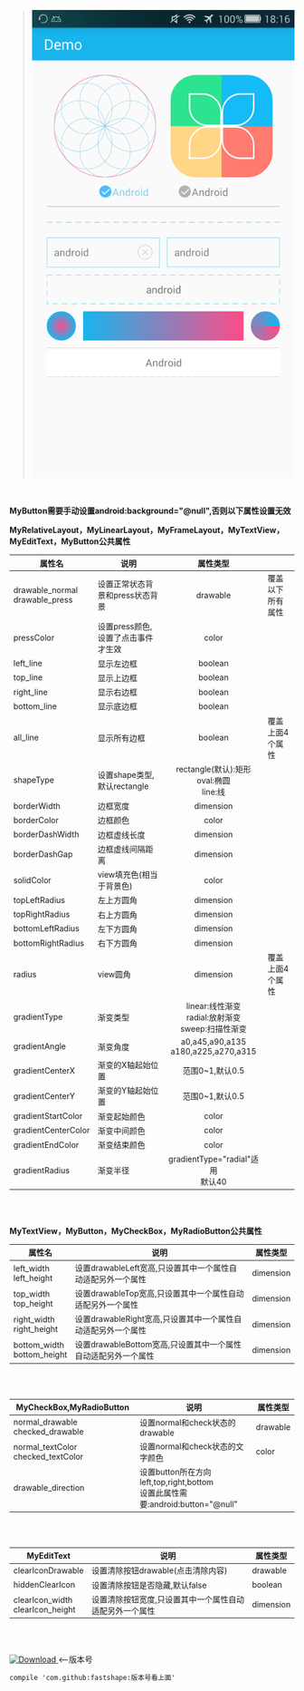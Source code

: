 >![github](https://github.com/zhongruiAndroid/MyFastshape/blob/master/app/src/main/res/drawable/demo.png "github")
<br/>  

**MyButton需要手动设置android:background="@null",否则以下属性设置无效**  

**MyRelativeLayout，MyLinearLayout，MyFrameLayout，MyTextView，MyEditText，MyButton公共属性**  

|属性名                         | 说明                               |                     属性类型                     |                  |
|--------------------------------|------------------------------------|:------------------------------------------------:|------------------|
| drawable_normal<br/>drawable_press | 设置正常状态背景和press状态背景    |                     drawable                     | 覆盖以下所有属性 |
| pressColor                     | 设置press颜色,设置了点击事件才生效 |                       color                      |                  |
| left_line                      | 显示左边框                         |                      boolean                     |                  |
| top_line                       | 显示上边框                         |                      boolean                     |                  |
| right_line                     | 显示右边框                         |                      boolean                     |                  |
| bottom_line                    | 显示底边框                         |                      boolean                     |                  |
| all_line                       | 显示所有边框                       |                      boolean                     | 覆盖上面4个属性  |
| shapeType                      | 设置shape类型,默认rectangle        |      rectangle(默认):矩形<br/>oval:椭圆<br/>line:线      |                  |
| borderWidth                    | 边框宽度                           |                     dimension                    |                  |
| borderColor                    | 边框颜色                           |                       color                      |                  |
| borderDashWidth                | 边框虚线长度                       |                     dimension                    |                  |
| borderDashGap                  | 边框虚线间隔距离                   |                     dimension                    |                  |
| solidColor                     | view填充色(相当于背景色)           |                       color                      |                  |
| topLeftRadius                  | 左上方圆角                         |                     dimension                    |                  |
| topRightRadius                 | 右上方圆角                         |                     dimension                    |                  |
| bottomLeftRadius               | 左下方圆角                         |                     dimension                    |                  |
| bottomRightRadius              | 右下方圆角                         |                     dimension                    |                  |
| radius                         | view圆角                           |                     dimension                    | 覆盖上面4个属性  |
| gradientType                   | 渐变类型                           | linear:线性渐变<br/>radial:放射渐变<br/>sweep:扫描性渐变 |                  |
| gradientAngle                  | 渐变角度                           |        a0,a45,a90,a135<br/>a180,a225,a270,a315       |                  |
| gradientCenterX                | 渐变的X轴起始位置                  |                  范围0~1,默认0.5                 |                  |
| gradientCenterY                | 渐变的Y轴起始位置                  |                  范围0~1,默认0.5                 |                  |
| gradientStartColor             | 渐变起始颜色                       |                       color                      |                  |
| gradientCenterColor            | 渐变中间颜色                       |                       color                      |                  |
| gradientEndColor               | 渐变结束颜色                       |                       color                      |                  |
| gradientRadius                 | 渐变半径                           |         gradientType="radial"适用<br/>默认40         |                  |


<br/>
<br/>
  
  
**MyTextView，MyButton，MyCheckBox，MyRadioButton公共属性**  

|    属性名    | 说明                                                          | 属性类型  |
|----------------------------|---------------------------------------------------------------|---|
| left_width<br/>left_height     | 设置drawableLeft宽高,只设置其中一个属性自动适配另外一个属性   | dimension  |
| top_width<br/>top_height       | 设置drawableTop宽高,只设置其中一个属性自动适配另外一个属性    | dimension  |
| right_width<br/>right_height   | 设置drawableRight宽高,只设置其中一个属性自动适配另外一个属性  | dimension  |
| bottom_width<br/>bottom_height | 设置drawableBottom宽高,只设置其中一个属性自动适配另外一个属性 | dimension  |



<br/>
<br/>

| MyCheckBox,MyRadioButton           | 说明                                                                          | 属性类型 |
|------------------------------------|-------------------------------------------------------------------------------|----------|
| normal_drawable checked_drawable   | 设置normal和check状态的drawable                                               | drawable |
| normal_textColor checked_textColor | 设置normal和check状态的文字颜色                                               | color    |
| drawable_direction                 | 设置button所在方向left,top,right,bottom<br/>设置此属性需要:android:button="@null" |          |

<br/>
<br/>

| MyEditText                       | 说明                                                    | 属性类型  |
|----------------------------------|---------------------------------------------------------|-----------|
| clearIconDrawable                | 设置清除按钮drawable(点击清除内容)                                    | drawable  |
| hiddenClearIcon                  | 设置清除按钮是否隐藏,默认false                          | boolean   |
| clearIcon_width<br/>clearIcon_height | 设置清除按钮宽度,只设置其中一个属性自动适配另外一个属性 | dimension |




<br/>
<br/>
  
  [ ![Download](https://api.bintray.com/packages/zhongrui/mylibrary/fastshape/images/download.svg) ](https://bintray.com/zhongrui/mylibrary/fastshape/_latestVersion)  <--版本号
```xml
compile 'com.github:fastshape:版本号看上面'
```
